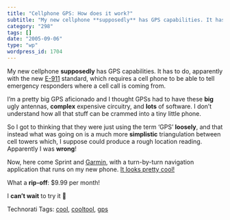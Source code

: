 ```yaml
---
title: "Cellphone GPS: How does it work?"
subtitle: "My new cellphone **supposedly** has GPS capabilities. It has to do, apparently with the new [E-911](..."
category: "298"
tags: []
date: "2005-09-06"
type: "wp"
wordpress_id: 1704
---
```

My new cellphone **supposedly** has GPS capabilities. It has to do, apparently with the new [E-911](http://en.wikipedia.org/wiki/Enhanced_911) standard, which requires a cell phone to be able to tell emergency responders where a cell call is coming from.

I’m a pretty big GPS aficionado and I thought GPSs had to have these **big** ugly antennas, **complex** expensive circuitry, and **lots** of software. I don’t understand how all that stuff can be crammed into a tiny little phone.

So I got to thinking that they were just using the term ‘GPS’ **loosely**, and that instead what was going on is a much more **simplistic** triangulation between cell towers which, I suppose could produce a rough location reading. Apparently I was **wrong**!

Now, here come Sprint and [Garmin](https://mobile.garmin.com/obn/learnMore.jsp), with a turn-by-turn navigation application that runs on my new phone. [It looks pretty cool!](https://mobile.garmin.com/obn/demo.jsp)

What a **rip-off**: $9.99 per month!

I **can’t wait** to try it 🙂

Technorati Tags: [cool](http://www.technorati.com/tag/cool), [cooltool](http://www.technorati.com/tag/cooltool), [gps](http://www.technorati.com/tag/gps)